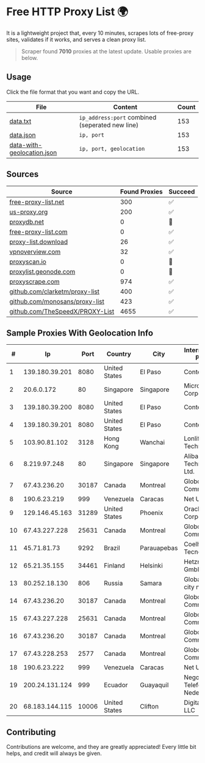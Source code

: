 
# Free HTTP Proxy List 🌍

It is a lightweight project that, every 10 minutes, scrapes lots of free-proxy sites, validates if it works, and serves a clean proxy list.


> Scraper found **7010** proxies at the latest update. Usable proxies are below.

## Usage

Click the file format that you want and copy the URL.


|File|Content|Count|
|----|-------|-----|
|[data.txt](https://raw.githubusercontent.com/themiralay/Proxy-List-World/master/data.txt)|`ip_address:port` combined (seperated new line)|153|
|[data.json](https://raw.githubusercontent.com/themiralay/Proxy-List-World/master/data.json)|`ip, port`|153|
|[data-with-geolocation.json](https://raw.githubusercontent.com/themiralay/Proxy-List-World/master/data-with-geolocation.json)|`ip, port, geolocation`|153|

## Sources

|Source|Found Proxies|Succeed|
|------|-------------|-------|
|[free-proxy-list.net](https://free-proxy-list.net)|300|✅|
|[us-proxy.org](https://www.us-proxy.org)|200|✅|
|[proxydb.net](http://proxydb.net)|0|🚫|
|[free-proxy-list.com](https://free-proxy-list.com/?page=&port=&type%5B%5D=http&type%5B%5D=https&up_time=0&search=Search)|0|✅|
|[proxy-list.download](https://www.proxy-list.download/HTTP)|26|✅|
|[vpnoverview.com](https://vpnoverview.com/privacy/anonymous-browsing/free-proxy-servers)|32|✅|
|[proxyscan.io](https://www.proxyscan.io)|0|🚫|
|[proxylist.geonode.com](https://proxylist.geonode.com/api/proxy-list?limit=300&page=1&sort_by=lastChecked&sort_type=desc&protocols=http,https)|0|🚫|
|[proxyscrape.com](https://api.proxyscrape.com/v2/?request=displayproxies&protocol=http&timeout=10000&country=all&ssl=all&anonymity=all)|974|✅|
|[github.com/clarketm/proxy-list](https://raw.githubusercontent.com/clarketm/proxy-list/master/proxy-list-raw.txt)|400|✅|
|[github.com/monosans/proxy-list](https://raw.githubusercontent.com/monosans/proxy-list/main/proxies/http.txt)|423|✅|
|[github.com/TheSpeedX/PROXY-List](https://raw.githubusercontent.com/TheSpeedX/PROXY-List/master/http.txt)|4655|✅|


## Sample Proxies With Geolocation Info

|#|Ip|Port|Country|City|Internet Service Provider|
|-|--|----|-------|----|-------------------------|
|1|139.180.39.201|8080|United States|El Paso|Conterra|
|2|20.6.0.172|80|Singapore|Singapore|Microsoft Corporation|
|3|139.180.39.200|8080|United States|El Paso|Conterra|
|4|139.180.39.201|8080|United States|El Paso|Conterra|
|5|103.90.81.102|3128|Hong Kong|Wanchai|Lonlife Technology Co.|
|6|8.219.97.248|80|Singapore|Singapore|Alibaba (US) Technology Co., Ltd.|
|7|67.43.236.20|30187|Canada|Montreal|GloboTech Communications|
|8|190.6.23.219|999|Venezuela|Caracas|Net Uno|
|9|129.146.45.163|31289|United States|Phoenix|Oracle Corporation|
|10|67.43.227.228|25631|Canada|Montreal|GloboTech Communications|
|11|45.71.81.73|9292|Brazil|Parauapebas|Coelho Tecnologia|
|12|65.21.35.155|34461|Finland|Helsinki|Hetzner Online GmbH|
|13|80.252.18.130|806|Russia|Samara|Global Telecom city networks|
|14|67.43.236.20|30187|Canada|Montreal|GloboTech Communications|
|15|67.43.227.228|25631|Canada|Montreal|GloboTech Communications|
|16|67.43.236.20|30187|Canada|Montreal|GloboTech Communications|
|17|67.43.228.253|2577|Canada|Montreal|GloboTech Communications|
|18|190.6.23.222|999|Venezuela|Caracas|Net Uno|
|19|200.24.131.124|999|Ecuador|Guayaquil|Negocios Y Telefonia Nedetel S.A|
|20|68.183.144.115|10006|United States|Clifton|DigitalOcean, LLC|



## Contributing

Contributions are welcome, and they are greatly appreciated! Every
little bit helps, and credit will always be given.

